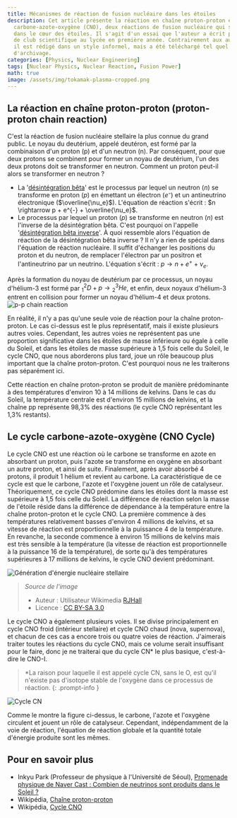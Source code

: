```yaml
---
title: Mécanismes de réaction de fusion nucléaire dans les étoiles
description: Cet article présente la réaction en chaîne proton-proton et le cycle
  carbone-azote-oxygène (CNO), deux réactions de fusion nucléaire qui se produisent
  dans le cœur des étoiles. Il s'agit d'un essai que l'auteur a écrit pour une activité
  de club scientifique au lycée en première année. Contrairement aux autres articles,
  il est rédigé dans un style informel, mais a été téléchargé tel quel à des fins
  d'archivage.
categories: [Physics, Nuclear Engineering]
tags: [Nuclear Physics, Nuclear Reaction, Fusion Power]
math: true
image: /assets/img/tokamak-plasma-cropped.png
---
```

## La réaction en chaîne proton-proton (proton-proton chain reaction)
C'est la réaction de fusion nucléaire stellaire la plus connue du grand public. Le noyau du deutérium, appelé deutéron, est formé par la combinaison d'un proton (p) et d'un neutron (n). Par conséquent, pour que deux protons se combinent pour former un noyau de deutérium, l'un des deux protons doit se transformer en neutron. Comment un proton peut-il alors se transformer en neutron ?

- La '[désintégration bêta](/posts/Nuclear-Stability-and-Radioactive-Decay/#désintégration-bêta-moins-beta--decay)' est le processus par lequel un neutron ($n$) se transforme en proton ($p$) en émettant un électron ($e⁻$) et un antineutrino électronique ($\overline{\nu_e}$). L'équation de réaction s'écrit : $n \rightarrow p + e^{-} + \overline{\nu_e}$. 
- Le processus par lequel un proton ($p$) se transforme en neutron ($n$) est l'inverse de la désintégration bêta. C'est pourquoi on l'appelle '[désintégration bêta inverse](/posts/Nuclear-Stability-and-Radioactive-Decay/#désintégration-bêta-plus-beta-decay)'. À quoi ressemble alors l'équation de réaction de la désintégration bêta inverse ? Il n'y a rien de spécial dans l'équation de réaction nucléaire. Il suffit d'échanger les positions du proton et du neutron, de remplacer l'électron par un positron et l'antineutrino par un neutrino. L'équation s'écrit : $p \rightarrow n + e^{+} + \nu_e$.

Après la formation du noyau de deutérium par ce processus, un noyau d'hélium-3 est formé par $^2_1D + p \rightarrow {^3_2He}$, et enfin, deux noyaux d'hélium-3 entrent en collision pour former un noyau d'hélium-4 et deux protons.  
![p-p chain reaction](https://upload.wikimedia.org/wikipedia/commons/8/85/Fusion_in_the_Sun.svg)

En réalité, il n'y a pas qu'une seule voie de réaction pour la chaîne proton-proton. Le cas ci-dessus est le plus représentatif, mais il existe plusieurs autres voies. Cependant, les autres voies ne représentent pas une proportion significative dans les étoiles de masse inférieure ou égale à celle du Soleil, et dans les étoiles de masse supérieure à 1,5 fois celle du Soleil, le cycle CNO, que nous aborderons plus tard, joue un rôle beaucoup plus important que la chaîne proton-proton. C'est pourquoi nous ne les traiterons pas séparément ici.

Cette réaction en chaîne proton-proton se produit de manière prédominante à des températures d'environ 10 à 14 millions de kelvins. Dans le cas du Soleil, la température centrale est d'environ 15 millions de kelvins, et la chaîne pp représente 98,3% des réactions (le cycle CNO représentant les 1,3% restants).

## Le cycle carbone-azote-oxygène (CNO Cycle)
Le cycle CNO est une réaction où le carbone se transforme en azote en absorbant un proton, puis l'azote se transforme en oxygène en absorbant un autre proton, et ainsi de suite. Finalement, après avoir absorbé 4 protons, il produit 1 hélium et revient au carbone. La caractéristique de ce cycle est que le carbone, l'azote et l'oxygène jouent un rôle de catalyseur. Théoriquement, ce cycle CNO prédomine dans les étoiles dont la masse est supérieure à 1,5 fois celle du Soleil. La différence de réaction selon la masse de l'étoile réside dans la différence de dépendance à la température entre la chaîne proton-proton et le cycle CNO. La première commence à des températures relativement basses d'environ 4 millions de kelvins, et sa vitesse de réaction est proportionnelle à la puissance 4 de la température. En revanche, la seconde commence à environ 15 millions de kelvins mais est très sensible à la température (la vitesse de réaction est proportionnelle à la puissance 16 de la température), de sorte qu'à des températures supérieures à 17 millions de kelvins, le cycle CNO devient prédominant.

![Génération d'énergie nucléaire stellaire](https://upload.wikimedia.org/wikipedia/commons/5/5b/Nuclear_energy_generation.svg)
> *Source de l'image*
> - Auteur : Utilisateur Wikimedia [RJHall](https://commons.wikimedia.org/wiki/User:RJHall)
> - Licence : [CC BY-SA 3.0](https://creativecommons.org/licenses/by-sa/3.0/)

Le cycle CNO a également plusieurs voies. Il se divise principalement en cycle CNO froid (intérieur stellaire) et cycle CNO chaud (nova, supernova), et chacun de ces cas a encore trois ou quatre voies de réaction. J'aimerais traiter toutes les réactions du cycle CNO, mais ce volume serait insuffisant pour le faire, donc je ne traiterai que du cycle CN* le plus basique, c'est-à-dire le CNO-I.

> *La raison pour laquelle il est appelé cycle CN, sans le O, est qu'il n'existe pas d'isotope stable de l'oxygène dans ce processus de réaction.
{: .prompt-info }

![Cycle CN](https://upload.wikimedia.org/wikipedia/commons/2/21/CNO_Cycle.svg)

Comme le montre la figure ci-dessus, le carbone, l'azote et l'oxygène circulent et jouent un rôle de catalyseur. Cependant, indépendamment de la voie de réaction, l'équation de réaction globale et la quantité totale d'énergie produite sont les mêmes.

## Pour en savoir plus
- Inkyu Park (Professeur de physique à l'Université de Séoul), [Promenade physique de Naver Cast : Combien de neutrinos sont produits dans le Soleil ?](https://terms.naver.com/entry.naver?docId=4125519&cid=58941&categoryId=58960)
- Wikipédia, [Chaîne proton-proton](https://en.wikipedia.org/wiki/Proton%E2%80%93proton_chain)
- Wikipédia, [Cycle CNO](https://en.wikipedia.org/wiki/CNO_cycle)
